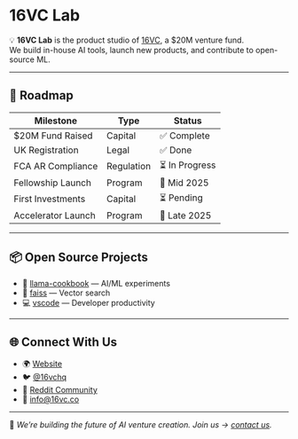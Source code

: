 # 16VC Lab

💡 **16VC Lab** is the product studio of [16VC](https://16vc.co), a $20M venture fund.  
We build in-house AI tools, launch new products, and contribute to open-source ML.

---

## 🚀 Roadmap

| Milestone            | Type       | Status        |
|-----------------------|-----------|---------------|
| $20M Fund Raised      | Capital    | ✅ Complete    |
| UK Registration       | Legal      | ✅ Done        |
| FCA AR Compliance     | Regulation | ⏳ In Progress |
| Fellowship Launch     | Program    | 📅 Mid 2025    |
| First Investments     | Capital    | ⏳ Pending     |
| Accelerator Launch    | Program    | 📅 Late 2025   |

---

## 📦 Open Source Projects

- 🔬 [llama-cookbook](https://github.com/16VC-Lab/llama-cookbook) — AI/ML experiments  
- 🧩 [faiss](https://github.com/16VC-Lab/faiss) — Vector search  
- 💻 [vscode](https://github.com/16VC-Lab/vscode) — Developer productivity  

---

## 🌐 Connect With Us

- 🌍 [Website](https://16vc.co)  
- 🐦 [@16vchq](https://twitter.com/16vchq)  
- 📝 [Reddit Community](https://www.reddit.com/r/16VCFund)  
- 📧 info@16vc.co  

---

💼 *We’re building the future of AI venture creation. Join us → [contact us](mailto:info@16vc.co).*

<!--

**Here are some ideas to get you started:**

🙋‍♀️ A short introduction - what is your organization all about?
🌈 Contribution guidelines - how can the community get involved?
👩‍💻 Useful resources - where can the community find your docs? Is there anything else the community should know?
🍿 Fun facts - what does your team eat for breakfast?
🧙 Remember, you can do mighty things with the power of [Markdown](https://docs.github.com/github/writing-on-github/getting-started-with-writing-and-formatting-on-github/basic-writing-and-formatting-syntax)
-->
